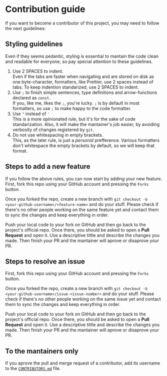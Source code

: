 # Contribution guide
If you want to become a contributor of this project, you may need to follow the next 
guidelines:

## Styling guidelines
Even if they seems pedantic, styling is essential to mantain the code clean and readable 
for everyone, so pay special attention to these guidelines.

1. Use 2 SPACES to indent.  
Even if the tabs are faster when navigating and are stored on disk as one byte-character, 
formatters, like Prettier, use 2 spaces instead of tabs. To keep indention standarized, 
use 2 SPACES to indent.
2. Use `;` to finish simple sentences, type definitions and arrow-functions declared as 
`const`.  
If you, like me, likes the `;`, you're lucky. `;` is by default in most formatters, so 
use `;` to make happy to the code formatter.
3. Use `"` instead of `'`  
This is a more opinionated rule, but it's for the sake of code standarization. Also, it 
will make the mantainer's job easier, by avoiding verbosity of changes registered by `git`. 
4. Do not use whitespacing in empty brackets.  
This, as the later rule, is just a *personal* prefference. Various formatters don't whitespace 
the empty brackets by default, so we will keep that format.

## Steps to add a new feature
If you follow the above rules, you can now start by adding your new feature.  
First, fork this repo using your GitHub account and pressing the `Forks` button.

Once you forked the repo, create a new branch with `git checkout -b <your-github-username>/<feature-name>` 
and do your stuff. Please check if there's no other people working on the same feature yet and 
contact them to sync the changes and keep everything in order.

Push your local code to your fork on GitHub and then go back to the project's official repo. 
Once there, you should be asked to open a **Pull Request** and open it. 
Use a descriptive tittle and describe the changes you made. Then finish your PR and the 
mantainer will aprove or disaprove your PR.

## Steps to resolve an issue
First, fork this repo using your GitHub account and pressing the `Forks` button.

Once you forked the repo, create a new branch with `git checkout -b <your-github-username>/issue-<issue-number>` 
and do your stuff. Please check if there's no other people working on the same issue yet and 
contact them to sync the changes and keep everything in order.

Push your local code to your fork on GitHub and then go back to the project's official repo. 
Once there, you should be asked to open a **Pull Request** and open it. 
Use a descriptive tittle and describe the changes you made. Then finish your PR and the 
mantainer will aprove or disaprove your PR.

## To the mantainers only
If you aprove the pull and merge request of a contributor, add its username to the 
[`CONTRIBUTORS.md`](./CONTRIBUTORS.md) file. 


